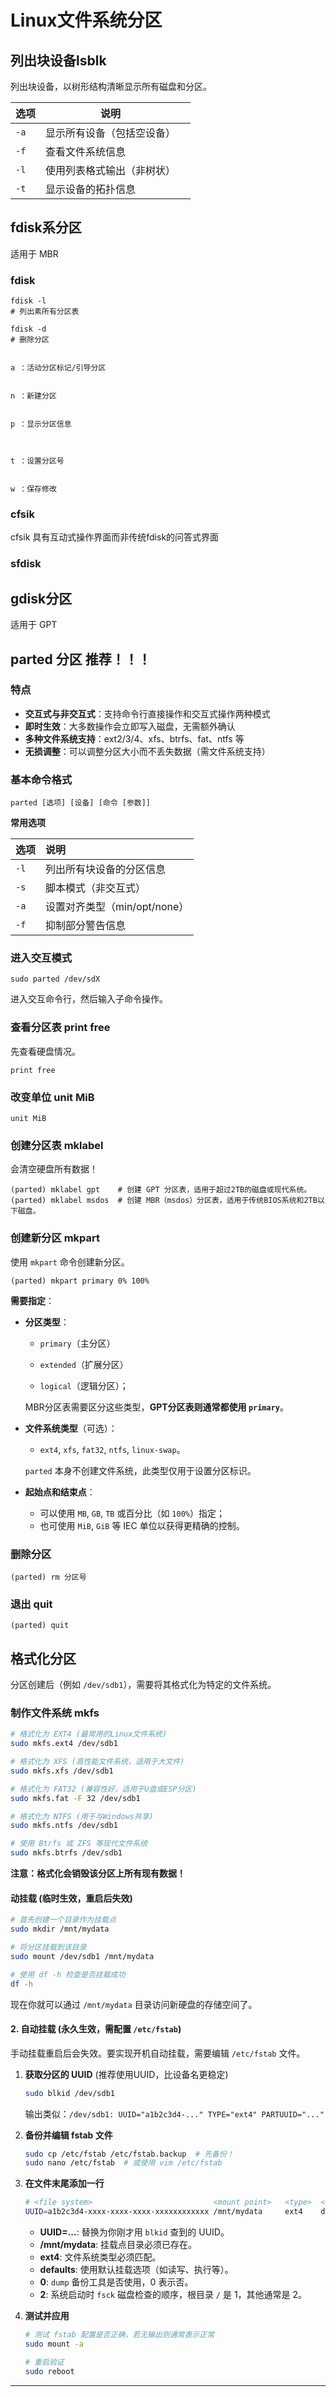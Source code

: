 # Linux文件系统分区

## 列出块设备lsblk

列出块设备，以树形结构清晰显示所有磁盘和分区。

| 选项 | 说明                       |      |
| ---- | -------------------------- | ---- |
| `-a` | 显示所有设备（包括空设备） |      |
| `-f` | 查看文件系统信息           |      |
| `-l` | 使用列表格式输出（非树状） |      |
| `-t` | 显示设备的拓扑信息         |      |





## fdisk系分区

适用于 MBR

### fdisk



```shell
fdisk -l
# 列出素所有分区表
```





```shell
fdisk -d
# 删除分区


a ：活动分区标记/引导分区


n ：新建分区


p ：显示分区信息



t ：设置分区号


w ：保存修改

```





### cfsik



cfsik 具有互动式操作界面而非传统fdisk的问答式界面



### sfdisk



## gdisk分区

适用于 GPT





## parted 分区 推荐！！！

### 特点

- **交互式与非交互式**：支持命令行直接操作和交互式操作两种模式
- **即时生效**：大多数操作会立即写入磁盘，无需额外确认
- **多种文件系统支持**：ext2/3/4、xfs、btrfs、fat、ntfs 等
- **无损调整**：可以调整分区大小而不丢失数据（需文件系统支持）



### 基本命令格式

```shell
parted [选项] [设备] [命令 [参数]]
```

**常用选项**

| 选项 | 说明                         |
| :--- | :--------------------------- |
| `-l` | 列出所有块设备的分区信息     |
| `-s` | 脚本模式（非交互式）         |
| `-a` | 设置对齐类型（min/opt/none） |
| `-f` | 抑制部分警告信息             |



### 进入交互模式

```shell
sudo parted /dev/sdX
```

进入交互命令行，然后输入子命令操作。



### 查看分区表 print free

先查看硬盘情况。

```shell
print free
```

### 改变单位 unit MiB

```shell
unit MiB
```



### 创建分区表 mklabel

会清空硬盘所有数据！

```shell
(parted) mklabel gpt    # 创建 GPT 分区表，适用于超过2TB的磁盘或现代系统。
(parted) mklabel msdos  # 创建 MBR（msdos）分区表，适用于传统BIOS系统和2TB以下磁盘。
```



### 创建新分区 mkpart

使用 `mkpart` 命令创建新分区。

```shell
(parted) mkpart primary 0% 100%
```

**需要指定**：

- **分区类型**：

    - `primary`（主分区）

    - `extended`（扩展分区）

    - `logical`（逻辑分区）；

    MBR分区表需要区分这些类型，**GPT分区表则通常都使用 `primary`**。

- **文件系统类型**（可选）：

    - `ext4`, `xfs`, `fat32`, `ntfs`, `linux-swap`。

    `parted` 本身不创建文件系统，此类型仅用于设置分区标识。

- **起始点和结束点**：
    - 可以使用 `MB`, `GB`, `TB` 或百分比（如 `100%`）指定；
    - 也可使用 `MiB`, `GiB` 等 IEC 单位以获得更精确的控制。

### 删除分区

```shell
(parted) rm 分区号
```



### 退出 quit

```shell
(parted) quit
```





## 格式化分区

分区创建后（例如 `/dev/sdb1`），需要将其格式化为特定的文件系统。

### 制作文件系统 mkfs

```bash
# 格式化为 EXT4 (最常用的Linux文件系统)
sudo mkfs.ext4 /dev/sdb1

# 格式化为 XFS (高性能文件系统，适用于大文件)
sudo mkfs.xfs /dev/sdb1

# 格式化为 FAT32 (兼容性好，适用于U盘或ESP分区)
sudo mkfs.fat -F 32 /dev/sdb1

# 格式化为 NTFS (用于与Windows共享)
sudo mkfs.ntfs /dev/sdb1

# 使用 Btrfs 或 ZFS 等现代文件系统
sudo mkfs.btrfs /dev/sdb1
```

**注意：格式化会销毁该分区上所有现有数据！**









#### 动挂载 (临时生效，重启后失效)

```bash
# 首先创建一个目录作为挂载点
sudo mkdir /mnt/mydata

# 将分区挂载到该目录
sudo mount /dev/sdb1 /mnt/mydata

# 使用 df -h 检查是否挂载成功
df -h
```

现在你就可以通过 `/mnt/mydata` 目录访问新硬盘的存储空间了。

#### 2. 自动挂载 (永久生效，需配置 `/etc/fstab`)

手动挂载重启后会失效。要实现开机自动挂载，需要编辑 `/etc/fstab` 文件。

1. **获取分区的 UUID** (推荐使用UUID，比设备名更稳定)

    ```bash
    sudo blkid /dev/sdb1
    ```

    输出类似：`/dev/sdb1: UUID="a1b2c3d4-..." TYPE="ext4" PARTUUID="..."`

2. **备份并编辑 fstab 文件**

    ```bash
    sudo cp /etc/fstab /etc/fstab.backup  # 先备份！
    sudo nano /etc/fstab  # 或使用 vim /etc/fstab
    ```

3. **在文件末尾添加一行**

    ```bash
    # <file system>                           <mount point>   <type>  <options>       <dump>  <pass>
    UUID=a1b2c3d4-xxxx-xxxx-xxxx-xxxxxxxxxxxx /mnt/mydata     ext4    defaults        0       2
    ```

    *   **UUID=...**: 替换为你刚才用 `blkid` 查到的 UUID。
    *   **/mnt/mydata**: 挂载点目录必须已存在。
    *   **ext4**: 文件系统类型必须匹配。
    *   **defaults**: 使用默认挂载选项（如读写、执行等）。
    *   **0**: `dump` 备份工具是否使用，0 表示否。
    *   **2**: 系统启动时 `fsck` 磁盘检查的顺序，根目录 `/` 是 1，其他通常是 2。

4. **测试并应用**

    ```bash
    # 测试 fstab 配置是否正确，若无输出则通常表示正常
    sudo mount -a
    
    # 重启验证
    sudo reboot
    ```

---

### 











